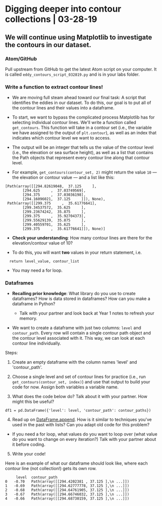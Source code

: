 # Digging deeper into contour collections | 03-28-19

## We will continue using Matplotlib to investigate the contours in our dataset. 

### Atom/GitHub

Pull upstream from GitHub to get the latest Atom script on your computer.
It is called `eddy_contours_script_032819.py` and is in your labs folder.

### Write a function to extract contour lines!

- We are moving full steam ahead toward our final task: A script that identifies the eddies in our dataset. To do this, our goal is to put all of the contour lines and their values into a dataframe.

- To start, we want to bypass the complicated process Matplotlib has for selecting individual contour lines. We'll write a function called `get_contours`. This function will take in a contour set (i.e., the variable we have assigned  to the output of `plt.contour`), as well as an index that indicates which contour level we want to access.

- The output will be an integer that tells us the value of the contour level (i.e., the elevation or sea surface height), as well as a list that contains the Path objects that represent every contour line along that contour level.

- For example, `get_contours(contour_set, 2)` might return the value `10` — the elevation or contour value — and a list like this:
``` 
[Path(array([[294.82619048,  37.125     ],
        [294.625     ,  37.03749569],
        [294.375     ,  37.03036198],
        [294.16096021,  37.125     ]]), None),
 Path(array([[299.375     ,  35.61776641],
        [299.34537572,  35.625     ],
        [299.23674242,  35.875     ],
        [299.375     ,  35.92704373],
        [299.55629139,  35.875     ],
        [299.40559701,  35.625     ],
        [299.375     ,  35.61776641]]), None)]
```
- **Check your understanding**: How many contour lines are there for the elevation/contour value of 10?

- To do this, you will want **two** values in your return statement, i.e.
```
  return level_value, contour_list
```

- You may need a for loop.

### Dataframes

- **Recalling prior knowledge**: What library do you use to create dataframes? How is data stored in dataframes? How can you make a dataframe in Python? 
  - Talk with your partner and look back at Year 1 notes to refresh your memory.

- We want to create a dataframe with just two columns: `level` and `contour_path`. Every row will contain a single contour path object and the contour level associated with it. This way, we can look at each contour line individually.

Steps:

1. Create an empty dataframe with the column names 'level' and 'contour_path'.

2. Choose a single level and set of contour lines for practice (i.e., run `get_contours(contour_set, index)`) and use that output to build your code for now. Assign both variables a variable name.

3. What does the code below do? Talk about it with your partner. How might this be useful?

  `df1 = pd.DataFrame({'level': level, 'contour_path': contour_paths})`

4. Read up on [DataFrame.append](http://pandas.pydata.org/pandas-docs/stable/reference/api/pandas.DataFrame.append.html). How is it similar to techniques you've used in the past with lists? Can you adapt old code for this problem?
 - If you need a for loop, what values do you want to loop over (what value do you want to change on every iteration?) Talk with your partner about it before coding.


5.  Write your code!



Here is an example of what our dataframe should look like, where each contour line (not collection!) gets its own row.
```
     level	contour_path
0	-0.70	Path(array([[294.4202381 , 37.125 ],\n ...]])
1	-0.69	Path(array([[294.62777778, 37.125 ],\n ...]])
2	-0.68	Path(array([[294.64761905, 37.125 ],\n ...]])
3	-0.67	Path(array([[294.66746032, 37.125 ],\n ...]])
4	-0.66	Path(array([[294.68730159, 37.125 ],\n ...]])
```


